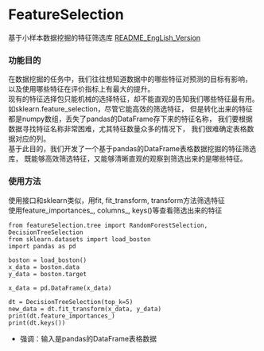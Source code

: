 # FeatureSelection
基于小样本数据挖掘的特征筛选库
[README_EngLish_Version]()
### 功能目的
在数据挖掘的任务中，我们往往想知道数据中的哪些特征对预测的目标有影响，
以及使用哪些特征在评价指标上有最大的提升。<br>
现有的特征选择包只能机械的选择特征，却不能直观的告知我们哪些特征最有用。
如sklearn.feature_selection，尽管它能高效的筛选特征，
但是转化出来的特征都是numpy数组，丢失了pandas的DataFrame存下来的特征名称，
我们要根据数据寻找特征名称非常困难，尤其特征数量众多的情况下，
我们很难确定表格数据对应的列。<br>
基于此目的，我们开发了一个基于pandas的DataFrame表格数据挖掘的特征筛选库，
既能够高效筛选特征，又能够清晰直观的观察到筛选出来的是哪些特征。

### 使用方法
使用接口和sklearn类似，用fit, fit_transform, transform方法筛选特征<br>
使用feature_importances_, columns_, keys()等查看筛选出来的特征
```
from featureSelection.tree import RandomForestSelection, DecisionTreeSelection
from sklearn.datasets import load_boston
import pandas as pd

boston = load_boston()
x_data = boston.data
y_data = boston.target

x_data = pd.DataFrame(x_data)

dt = DecisionTreeSelection(top_k=5)
new_data = dt.fit_transform(x_data, y_data)
print(dt.feature_importances_)
print(dt.keys())
```
- 强调：输入是pandas的DataFrame表格数据
